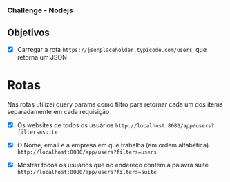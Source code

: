 ### Challenge - Nodejs

## Objetivos

- [x] Carregar a rota `https://jsonplaceholder.typicode.com/users`, que retorna um JSON 

# Rotas
Nas rotas utilizei query params como filtro para retornar cada um dos items separadamente em cada requisição 

- [x] Os websites de todos os usuários `http://localhost:8080/app/users?filters=suite`

- [x] O Nome, email e a empresa em que trabalha (em ordem alfabética). `http://localhost:8080/app/users?filters=users`

- [x] Mostrar todos os usuários que no endereço contem a palavra suite `http://localhost:8080/app/users?filters=suite`

 
